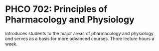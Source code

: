 # PHCO 702: Principles of Pharmacology and Physiology

Introduces students to the major areas of pharmacology and physiology and serves as a basis for more advanced courses. Three lecture hours a week.